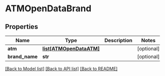 # ATMOpenDataBrand

## Properties
Name | Type | Description | Notes
------------ | ------------- | ------------- | -------------
**atm** | [**list[ATMOpenDataATM]**](ATMOpenDataATM.md) |  | [optional] 
**brand_name** | **str** |  | [optional] 

[[Back to Model list]](../README.md#documentation-for-models) [[Back to API list]](../README.md#documentation-for-api-endpoints) [[Back to README]](../README.md)


